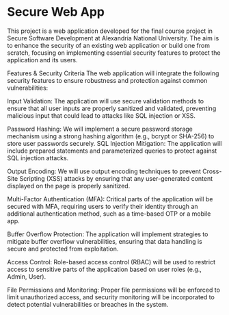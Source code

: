 # Secure Web App

This project is a web application developed for the final course project in Secure Software Development at Alexandria National University. The aim is to enhance the security of an existing web application or build one from scratch, focusing on implementing essential security features to protect the application and its users.

Features & Security Criteria
The web application will integrate the following security features to ensure robustness and protection against common vulnerabilities:

Input Validation: The application will use secure validation methods to ensure that all user inputs are properly sanitized and validated, preventing malicious input that could lead to attacks like SQL injection or XSS.

Password Hashing: We will implement a secure password storage mechanism using a strong hashing algorithm (e.g., bcrypt or SHA-256) to store user passwords securely.
SQL Injection Mitigation: The application will include prepared statements and parameterized queries to protect against SQL injection attacks.

Output Encoding: We will use output encoding techniques to prevent Cross-Site Scripting (XSS) attacks by ensuring that any user-generated content displayed on the page is properly sanitized.

Multi-Factor Authentication (MFA): Critical parts of the application will be secured with MFA, requiring users to verify their identity through an additional authentication method, such as a time-based OTP or a mobile app.

Buffer Overflow Protection: The application will implement strategies to mitigate buffer overflow vulnerabilities, ensuring that data handling is secure and protected from exploitation.

Access Control: Role-based access control (RBAC) will be used to restrict access to sensitive parts of the application based on user roles (e.g., Admin, User).

File Permissions and Monitoring: Proper file permissions will be enforced to limit unauthorized access, and security monitoring will be incorporated to detect potential vulnerabilities or breaches in the system.
